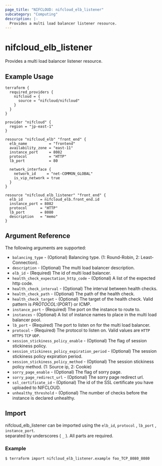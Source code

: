 ```yaml
---
page_title: "NIFCLOUD: nifcloud_elb_listener"
subcategory: "Computing"
description: |-
  Provides a multi load balancer listener resource.
---
```


# nifcloud_elb_listener

Provides a multi load balancer listener resource.

## Example Usage

```hcl
terraform {
  required_providers {
    nifcloud = {
      source = "nifcloud/nifcloud"
    }
  }
}

provider "nifcloud" {
  region = "jp-east-1"
}

resource "nifcloud_elb" "front_end" {
  elb_name          = "frontend"
  availability_zone = "east-11"
  instance_port     = 8082
  protocol          = "HTTP"
  lb_port           = 80

  network_interface {
    network_id     = "net-COMMON_GLOBAL"
    is_vip_network = true
  }
}

resource "nifcloud_elb_listener" "front_end" {
  elb_id        = nifcloud_elb.front_end.id
  instance_port = 8082
  protocol      = "HTTP"
  lb_port       = 8080
  description   = "memo"
}

```

## Argument Reference

The following arguments are supported:


* `balancing_type` - (Optional) Balancing type. (1: Round-Robin, 2: Least-Connection).
* `description` - (Optional) The multi load balancer description.
* `elb_id` - (Required) The id of multi load balancer.
* `health_check_expectation_http_code` - (Optional) A list of the expected http code.
* `health_check_interval` - (Optional) The interval between health checks.
* `health_check_path` - (Optional) The path of the health check.
* `health_check_target` - (Optional) The target of the health check. Valid pattern is ${PROTOCOL}:${PORT} or ICMP.
* `instance_port` - (Required) The port on the instance to route to.
* `instances` - (Optional) A list of instance names to place in the multi load balancer pool.
* `lb_port` - (Required) The port to listen on for the multi load balancer.
* `protocol` - (Required) The protocol to listen on. Valid values are `HTTP` `HTTPS` `TCP` `UDP`.
* `session_stickiness_policy_enable` - (Optional) The flag of session stickiness policy.
* `session_stickiness_policy_expiration_period` - (Optional) The session stickiness policy expiration period.
* `session_stickiness_policy_method` - (Optional) The session stickiness policy method. (1: Source ip, 2: Cookie)
* `sorry_page_enable` - (Optional) The flag of sorry page.
* `sorry_page_redirect_url` - (Optional) The sorry page redirect url.
* `ssl_certificate_id` - (Optional) The id of the SSL certificate you have uploaded to NIFCLOUD.
* `unhealthy_threshold` - (Optional) The number of checks before the instance is declared unhealthy.

## Import

nifcloud_elb_listener can be imported using the `elb_id`, `protocol` , `lb_port` , `instance_port`.  
separated by underscores ( `_` ). All parts are required.

### Example

```
$ terraform import nifcloud_elb_listener.example foo_TCP_8080_8080
```
